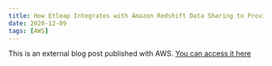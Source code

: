 ```yaml
---
title: How Etleap Integrates with Amazon Redshift Data Sharing to Provide Isolation of ETL and BI Workloads
date: 2020-12-09
tags: [AWS]
---
```


This is an external blog post published with AWS. [You can access it here](https://aws.amazon.com/blogs/apn/how-etleap-integrates-with-amazon-redshift-data-sharing-to-provide-isolation-of-etl-and-bi-workloads/)